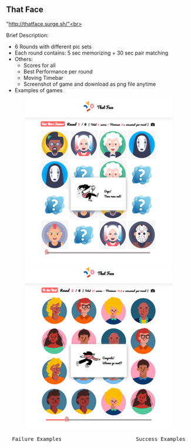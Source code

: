
 <h2>That Face</h2>

"http://thatface.surge.sh/"<br>

Brief Description:
* 6 Rounds with different pic sets
* Each round contains: 5 sec memorizing + 30 sec pair matching
* Others:
    - Scores for all
    - Best Performance per round 
    - Moving Timebar
    - Screenshot of game and download as png file anytime 
* Examples of games

<p align="center">
<img src="Example01.png"  width="400" height=450 title="Fail Example"/>
<img src="Example02.png"  width="400" height=450 title="Success Example"/>
</p>

<pre align="center">Failure Examples                        Success Examples</pre>
